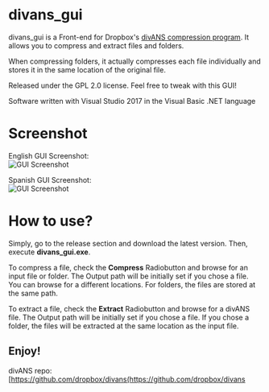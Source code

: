 # divans_gui

divans_gui is a Front-end for Dropbox's [divANS compression program](https://github.com/dropbox/divans). It allows you to compress and extract files and folders.

When compressing folders, it actually compresses each file individually and stores it in the same location of the original file.

Released under the GPL 2.0 license. Feel free to tweak with this GUI!

Software written with Visual Studio 2017 in the Visual Basic .NET language

# Screenshot

English GUI Screenshot:  
![GUI Screenshot](https://ipfs.steem.place/ipfs/QmbdovkC8cAWRphfUkdB4VccHSN8JBA4RRJo2esgZABoH7)

Spanish GUI Screenshot:  
![GUI Screenshot](https://ipfs.steem.place/ipfs/QmUKR55qdY944wCyDfS8CB8fcWJCSBB9HbwpMmSwtoTvQL)

# How to use?
Simply, go to the release section and download the latest version. Then, execute **divans_gui.exe**.

To compress a file, check the **Compress** Radiobutton and browse for an input file or folder. The Output path will be initially set if you chose a file. You can browse for a different locations. For folders, the files are stored at the same path.

To extract a file, check the **Extract** Radiobutton and browse for a divANS file. The Output path will be initially set if you chose a file. If you chose a folder, the files will be extracted at the same location as the input file.

Enjoy!
--------------------

divANS repo: [https://github.com/dropbox/divans(https://github.com/dropbox/divans
